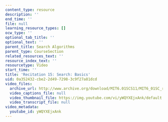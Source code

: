 ```yaml
---
content_type: resource
description: ''
end_time: ''
file: null
learning_resource_types: []
ocw_type: ''
optional_tab_title: ''
optional_text: ''
parent_title: Search Algorithms
parent_type: CourseSection
related_resources_text: ''
resource_index_text: ''
resourcetype: Video
start_time: ''
title: 'Recitation 15: Search: Basics'
uid: 0a352432-cbe2-2d49-7298-3c9f27a81dcd
video_files:
  archive_url: http://www.archive.org/download/MIT6.01SCS11/MIT6_01SC_rec15_300k.mp4
  video_captions_file: null
  video_thumbnail_file: https://img.youtube.com/vi/yWQYXEjxAnk/default.jpg
  video_transcript_file: null
video_metadata:
  youtube_id: yWQYXEjxAnk
---
```

